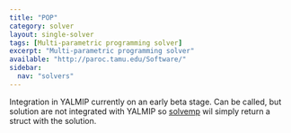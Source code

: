 ```yaml
---
title: "POP"
category: solver
layout: single-solver
tags: [Multi-parametric programming solver]
excerpt: "Multi-parametric programming solver"
available: "http://paroc.tamu.edu/Software/"
sidebar:
  nav: "solvers"
---
```


Integration in YALMIP currently on an early beta stage. Can be called, but solution are not integrated with YALMIP so [solvemp](/command/solvemp) wil simply return a struct with the solution.
